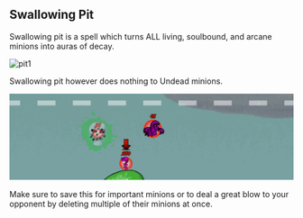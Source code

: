 ## Swallowing Pit 


Swallowing pit is a spell which turns ALL living, soulbound, and arcane minions into auras of decay.


![pit1](https://raw.githubusercontent.com/1IlIl/wikidata/main/underdark/gifs/pit1.gif)


Swallowing pit however does nothing to Undead minions.


![pit2](https://raw.githubusercontent.com/1IlIl/wikidata/main/underdark/gifs/pit2.gif)


Make sure to save this for important minions or to deal a great blow to your opponent by deleting multiple of their minions at once.

